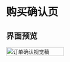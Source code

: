 # 购买确认页

## 界面预览

<div style="display: grid; grid-template-columns: repeat(3, 1fr); gap: 20px;">
  <img src="/imgs/订单确认.png" alt="订单确认视觉稿" style="width: 100%; height: auto;" />
</div>
